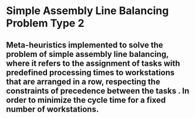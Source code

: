 # Simple Assembly Line Balancing Problem Type 2

## Meta-heuristics implemented to solve the problem of simple assembly line balancing, where it refers to the assignment of tasks with predefined processing times to workstations that are arranged in a row, respecting the constraints of precedence between the tasks . In order to minimize the cycle time for a fixed number of workstations.
